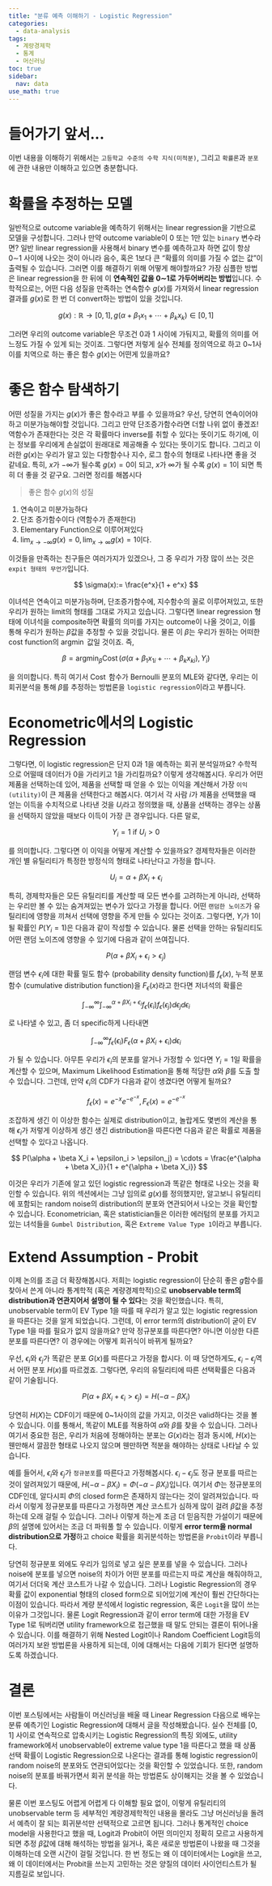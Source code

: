 ```yaml
---
title: "분류 예측 이해하기 - Logistic Regression"
categories:
  - data-analysis
tags:
  - 계량경제학
  - 통계
  - 머신러닝
toc: true
sidebar:
  nav: data
use_math: true
---
```


# 들어가기 앞서...

이번 내용을 이해하기 위해서는 `고등학교 수준의 수학 지식(미적분)`, 그리고 `확률론`과 `분포`에 관한 내용만 이해하고 있으면 충분합니다.

# 확률을 추정하는 모델

일반적으로 outcome variable을 예측하기 위해서는 linear regression을 기반으로 모델을 구성합니다. 그러나 만약 outcome variable이 0 또는 1만 있는 `binary` 변수라면? 일반 linear regression을 사용해서 binary 변수를 예측하고자 하면 값이 항상 0$\sim$1 사이에 나오는 것이 아니라 음수, 혹은 1보다 큰 “확률의 의미를 가질 수 없는 값”이 출력될 수 있습니다. 그러면 이를 해결하기 위해 어떻게 해야할까요? 가장 심플한 방법은 linear regression을 한 뒤에 이 **연속적인 값을 0$\sim$1로 가두어버리는 방법**입니다. 수학적으로는, 어떤 다음 성질을 만족하는 연속함수 $g(x)$를 가져와서 linear regression 결과를 $g(x)$로 한 번 더 convert하는 방법이 있을 것입니다.

$$
g(x): \mathbb{R}\to [0, 1], g(\alpha + \beta_1x_1 + \cdots + \beta_kx_k) \in [0, 1]
$$

그러면 우리의 outcome variable은 무조건 0과 1 사이에 가둬지고, 확률의 의미를 어느정도 가질 수 있게 되는 것이죠. 그렇다면 저렇게 실수 전체를 정의역으로 하고 0~1사이를 치역으로 하는 좋은 함수 $g(x)$는 어떤게 있을까요?

# 좋은 함수 탐색하기

어떤 성질을 가지는 $g(x)$가 좋은 함수라고 부를 수 있을까요? 우선, 당연히 연속이어야하고 미분가능해야할 것입니다. 그리고 만약 단조증가함수라면 더할 나위 없이 좋겠죠! 역함수가 존재한다는 것은 각 확률마다 inverse를 취할 수 있다는 뜻이기도 하기에, 이는 정보를 우리에게 손실없이 원래대로 제공해줄 수 있다는 뜻이기도 합니다. 그리고 이러한 $g(x)$는 우리가 알고 있는 다항함수나 지수, 로그 함수의 형태로 나타나면 좋을 것 같네요. 특히, $x$가 $-\infty$가 될수록 $g(x) = 0$이 되고, $x$가 $\infty$가 될 수록 $g(x) =1$이 되면 특히 더 좋을 것 같구요. 그러면 정리를 해봅시다

> 좋은 함수 $g(x)$의 성질

1. 연속이고 미분가능하다
2. 단조 증가함수이다 (역함수가 존재한다)
3. Elementary Function으로 이루어져있다
4. $\lim_{x\to-\infty}g(x) = 0, \lim_{x\to\infty}g(x) =1$이다.

이것들을 만족하는 친구들은 여러가지가 있겠으나, 그 중 우리가 가장 많이 쓰는 것은 `expit 형태의 무언가`입니다.

$$
\sigma(x):= \frac{e^x}{1 + e^x}
$$

이녀석은 연속이고 미분가능하며, 단조증가함수에, 지수함수의 꼴로 이루어져있고, 또한 우리가 원하는 limit의 형태를 그대로 가지고 있습니다. 그렇다면 linear regression 형태에 이녀석을 composite하면 확률의 의미를 가지는 outcome이 나올 것이고, 이를 통해 우리가 원하는 $\beta$값을 추정할 수 있을 것입니다. 물론 이 $\beta$는 우리가 원하는 어떠한 cost function의 $\operatorname{argmin}$ 값일 것이죠. 즉,

$$
\beta = \operatorname{argmin}_\beta \operatorname{Cost}(\sigma(\alpha + \beta_1x_{1i} + \cdots + \beta_kx_{ki}), Y_i)
$$

을 의미합니다. 특히 여기서 $\operatorname{Cost}$ 함수가 Bernoulli 분포의 MLE와 같다면, 우리는 이 회귀분석을 통해 $\beta$를 추정하는 방법론을 `logistic regression`이라고 부릅니다.

# Econometric에서의 Logistic Regression

그렇다면, 이 logistic regression은 단지 0과 1을 예측하는 회귀 분석일까요? 수학적으로 어떨때 데이터가 0을 가리키고 1을 가리킬까요? 이렇게 생각해봅시다. 우리가 어떤 제품을 선택하는데 있어, 제품을 선택할 때 얻을 수 있는 이익을 계산해서 가장 `이익(utility)`이 큰 제품을 선택한다고 해봅시다. 여기서 각 사람 $i$가 제품을 선택했을 때 얻는 이득을 수치적으로 나타낸 것을 $U_{i}$라고 정의했을 때, 상품을 선택하는 경우는 상품을 선택하지 않았을 때보다 이득이 가장 큰 경우입니다. 다른 말로,

$$
Y_i = 1\text{ if }U_i > 0
$$

를 의미합니다. 그렇다면 이 이익을 어떻게 계산할 수 있을까요? 경제학자들은 이러한 개인 별 유틸리티가 특정한 방정식의 형태로 나타난다고 가정을 합니다.

$$
U_{i} = \alpha + \beta X_i+\epsilon_{i}
$$

특히, 경제학자들은 모든 유틸리티를 계산할 때 모든 변수를 고려하는게 아니라, 선택하는 우리만 볼 수 있는 숨겨져있는 변수가 있다고 가정을 합니다. 어떤 `랜덤한 노이즈`가 유틸리티에 영향을 끼쳐서 선택에 영향을 주게 만들 수 있다는 것이죠. 그렇다면, $Y_i$가 1이 될 확률인 $P(Y_i = 1)$은 다음과 같이 작성할 수 있습니다. 물론 선택을 안하는 유틸리티도 어떤 랜덤 노이즈에 영향을 수 있기에 다음과 같이 쓰여집니다.

$$
P(\alpha + \beta X_i + \epsilon_{i} > \epsilon_j)
$$

랜덤 변수 $\epsilon_i$에 대한 확률 밀도 함수 (probability density function)를 $f_\epsilon(x)$, 누적 분포 함수 (cumulative distribution function)을 $F_\epsilon(x)$라고 한다면 저녀석의 확률은

$$
\int_{-\infty}^{\infty}\int_{-\infty}^{\alpha + \beta X_i + \epsilon_i}f_\epsilon(\epsilon_i)f_\epsilon(\epsilon_j)d\epsilon_j d\epsilon_i
$$

로 나타낼 수 있고, 좀 더 specific하게 나타내면

$$
\int_{-\infty}^{\infty}f_\epsilon(\epsilon_i)F_\epsilon(\alpha + \beta X_i + \epsilon_i)d\epsilon_i
$$

가 될 수 있습니다. 아무튼 우리가 $\epsilon_i$의 분포를 알거나 가정할 수 있다면 $Y_i = 1$일 확률을 계산할 수 있으며, Maximum Likelihood Estimation을 통해 적당한 $\alpha$와 $\beta$를 도출 할 수 있습니다. 그런데, 만약 $\epsilon_i$의 CDF가 다음과 같이 생겼다면 어떻게 될까요?

$$
f_\epsilon(x) = e^{-x}e^{-e^{-x}}, F_\epsilon(x) = e^{-e^{-x}}
$$

조잡하게 생긴 이 이상한 함수는 실제로 distribution이고, 놀랍게도 몇번의 계산을 통해 $\epsilon_i$가 저렇게 이상하게 생긴 생긴 distribution을 따른다면 다음과 같은 확률로 제품을 선택할 수 있다고 나옵니다.

$$
P(\alpha + \beta X_i + \epsilon_i > \epsilon_j) = \cdots = \frac{e^{\alpha + \beta X_i}}{1 + e^{\alpha + \beta X_i}}
$$

이것은 우리가 기존에 알고 있던 logistic regression과 똑같은 형태로 나오는 것을 확인할 수 있습니다. 위의 섹션에서는 그냥 임의로 $g(x)$를 정의했지만, 알고보니 유틸리티에 포함되는 random noise의 distribution의 분포와 연관되어서 나오는 것을 확인할 수 있습니다. Econometrician, 혹은 statistician들은 이러한 에러텀의 분포를 가지고 있는 녀석들을 `Gumbel Distribution`, 혹은 `Extreme Value Type 1`이라고 부릅니다.

# Extend Assumption - Probit

이제 논의를 조금 더 확장해봅시다. 저희는 logistic regression이 단순히 좋은 $g$함수를 찾아서 쓴게 아니라 통계학적 (혹은 계량경제학적)으로 **unobservable term의 distribution과 연관지어서 설명이 될 수 있다**는 것을 확인했습니다. 특히, unobservable term이 EV Type 1을 따를 때 우리가 알고 있는 logistic regression을 따른다는 것을 알게 되었습니다. 그런데, 이 error term의 distribution이 굳이 EV Type 1을 따를 필요가 없지 않을까요? 만약 정규분포를 따른다면? 아니면 이상한 다른 분포를 따른다면? 이 경우에는 어떻게 회귀식이 바뀌게 될까요?

우선, $\epsilon_i$와 $\epsilon_j$가 똑같은 분포 $G(x)$를 따른다고 가정을 합시다. 이 때 당연하게도, $\epsilon_i - \epsilon_j$역서 어떤 분포 $H(x)$를 따르겠죠. 그렇다면, 우리의 유틸리티에 따른 선택확률은 다음과 같이 기술됩니다.

$$
P(\alpha + \beta X_i + \epsilon_{i} > \epsilon_j) = H(-\alpha - \beta X_i)
$$

당연히 $H(X)$는 CDF이기 때문에 0~1사이의 값을 가지고, 이것은 valid하다는 것을 볼 수 있습니다. 이를 통해서, 똑같이 MLE를 적용하여 $\alpha$와 $\beta$를 찾을 수 있습니다. 그러나 여기서 중요한 점은, 우리가 처음에 정해야하는 분포는 $G(x)$라는 점과 동시에, $H(x)$는 웬만해서 깔끔한 형태로 나오지 않으며 웬만하면 적분을 해야하는 상태로 나타날 수 있습니다.

예를 들어서, $\epsilon_i$와 $\epsilon_j$가 `정규분포`를 따른다고 가정해봅시다. $\epsilon_i - \epsilon_j$도 정규 분포를 따르는 것이 알려져있기 때문에, $H(-\alpha - \beta X_i) = \Phi(-\alpha - \beta X_i)$입니다. 여기서 $\Phi$는 정규분포의 CDF인데, 알다시피 $\Phi$의 closed form은 존재하지 않는다는 것이 알려져있습니다. 따라서 이렇게 정규분포를 따른다고 가정하면 계산 코스트가 심하게 많이 걸려 $\beta$값을 추정하는데 오래 걸릴 수 있습니다. 그러나 이렇게 하는게 조금 더 믿음직한 가설이기 때문에 $\beta$의 설명에 있어서는 조금 더 파워풀 할 수 있습니다. 이렇게 **error term을 normal distribution으로 가정**하고 choice 확률을 회귀분석하는 방법론을 `Probit`이라 부릅니다.

당연히 정규분포 외에도 우리가 임의로 넣고 싶은 분포를 넣을 수 있습니다. 그러나 noise에 분포를 넣으면 noise의 차이가 어떤 분포를 따르는지 따로 계산을 해줘야하고, 여기서 더더욱 계산 코스트가 나갈 수 있습니다. 그러나 Logistic Regression의 경우 확률 값이 exponential 형태의 closed form으로 되어있기에 계산이 훨씬 간단하다는 이점이 있습니다. 따라서 계량 분석에서 logistic regression, 혹은 `Logit`을 많이 쓰는 이유가 그것입니다. 물론 Logit Regression과 같이 error term에 대한 가정을 EV Type 1로 둬버리면 utility framework으로 접근했을 때 말도 안되는 결론이 튀어나올 수 있습니다. 이를 해결하기 위해 Nested Logit이나 Random Coefficient Logit등의 여러가지 보완 방법론을 사용하게 되는데, 이에 대해서는 다음에 기회가 된다면 설명하도록 하겠습니다.

# 결론

이번 포스팅에서는 사람들이 머신러닝을 배울 때 Linear Regression 다음으로 배우는 분류 예측기인 Logistic Regression에 대해서 글을 작성해봤습니다. 실수 전체를 [0, 1] 사이로 연속적으로 압축시키는 Logistic Regression의 특징 외에도, utility framework에서 unobservable이 extreme value type 1을 따른다고 했을 때 상품 선택 확률이 Logistic Regression으로 나온다는 결과를 통해 logistic regression이 random noise의 분포와도 연관되어있다는 것을 확인할 수 있었습니다. 또한, random noise의 분포를 바꿔가면서 회귀 분석을 하는 방법론도 상이해지는 것을 볼 수 있었습니다.

물론 이번 포스팅도 어렵게 어렵게 다 이해할 필요 없이, 이렇게 유틸리티의 unobservable term 등 세부적인 계량경제학적인 내용을 몰라도 그냥 머신러닝을 돌려서 예측이 잘 되는 회귀분석만 선택적으로 고르면 됩니다. 그러나 통계적인 choice model을 사용한다고 했을 때, Logit과 Probit이 어떤 의미인지 정확히 모르고 사용하게 되면 추정 $\beta$값에 대해 해석하는 방법을 잃거나, 혹은 새로운 방법론이 나왔을 때 그것을 이해하는데 오랜 시간이 걸릴 것입니다. 한 번 정도는 왜 이 데이터에서는 Logit을 쓰고, 왜 이 데이터에서는 Probit을 쓰는지 고민하는 것은 양질의 데이터 사이언티스트가 될 지름길로 보입니다.
